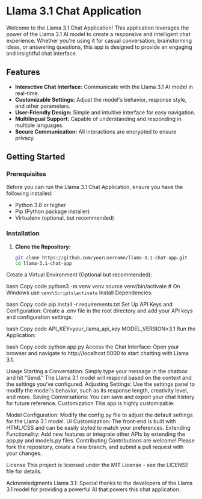 # Llama 3.1 Chat Application

Welcome to the Llama 3.1 Chat Application! This application leverages the power of the Llama 3.1 AI model to create a responsive and intelligent chat experience. Whether you're using it for casual conversation, brainstorming ideas, or answering questions, this app is designed to provide an engaging and insightful chat interface.

## Features

- **Interactive Chat Interface:** Communicate with the Llama 3.1 AI model in real-time.
- **Customizable Settings:** Adjust the model's behavior, response style, and other parameters.
- **User-Friendly Design:** Simple and intuitive interface for easy navigation.
- **Multilingual Support:** Capable of understanding and responding in multiple languages.
- **Secure Communication:** All interactions are encrypted to ensure privacy.

## Getting Started

### Prerequisites

Before you can run the Llama 3.1 Chat Application, ensure you have the following installed:

- Python 3.8 or higher
- Pip (Python package installer)
- Virtualenv (optional, but recommended)

### Installation

1. **Clone the Repository:**
   ```bash
   git clone https://github.com/yourusername/llama-3.1-chat-app.git
   cd llama-3.1-chat-app
Create a Virtual Environment (Optional but recommended):

bash
Copy code
python3 -m venv venv
source venv/bin/activate  # On Windows use `venv\Scripts\activate`
Install Dependencies:

bash
Copy code
pip install -r requirements.txt
Set Up API Keys and Configuration:
Create a .env file in the root directory and add your API keys and configuration settings:

bash
Copy code
API_KEY=your_llama_api_key
MODEL_VERSION=3.1
Run the Application:

bash
Copy code
python app.py
Access the Chat Interface:
Open your browser and navigate to http://localhost:5000 to start chatting with Llama 3.1.

Usage
Starting a Conversation: Simply type your message in the chatbox and hit "Send." The Llama 3.1 model will respond based on the context and the settings you've configured.
Adjusting Settings: Use the settings panel to modify the model's behavior, such as its response length, creativity level, and more.
Saving Conversations: You can save and export your chat history for future reference.
Customization
This app is highly customizable:

Model Configuration: Modify the config.py file to adjust the default settings for the Llama 3.1 model.
UI Customization: The front-end is built with HTML/CSS and can be easily styled to match your preferences.
Extending Functionality: Add new features or integrate other APIs by extending the app.py and models.py files.
Contributing
Contributions are welcome! Please fork the repository, create a new branch, and submit a pull request with your changes.

License
This project is licensed under the MIT License - see the LICENSE file for details.

Acknowledgments
Llama 3.1: Special thanks to the developers of the Llama 3.1 model for providing a powerful AI that powers this chat application.
